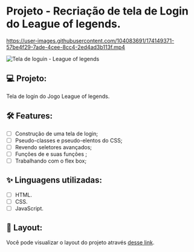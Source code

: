 # Projeto - Recriação de tela de Login do League of legends.

https://user-images.githubusercontent.com/104083691/174149371-57be4f29-7ade-4cee-8cc4-2ed4ad3b113f.mp4

![Tela de loguin - League of legends](https://user-images.githubusercontent.com/104083691/174149422-10a5b1af-7785-43dd-b327-ced4cd0e3f71.gif)


## 💻 Projeto:

Tela de login do Jogo League of legends.

## :hammer_and_wrench: Features:

-   [ ] Construção de uma tela de login;
-   [ ] Pseudo-classes e pseudo-elentos do CSS;
-   [ ] Revendo seletores avançados;
-   [ ] Funções de e suas funções ;
-   [ ] Trabalhando com o flex box;

## ✨ Linguagens utilizadas:

-   [ ] HTML.
-   [ ] CSS.
-   [ ] JavaScript.

## 🔖 Layout:

Você pode visualizar o layout do projeto através [desse link](https://thaizacapelao.github.io/Tela-de-loguin-League-of-legends/).

